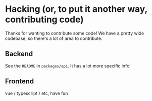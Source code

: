 # Hacking (or, to put it another way, contributing code)

Thanks for wanting to contribute some code! We have a pretty
wide codebase, so there's a lot of area to contribute.

## Backend

See the `README` in `packages/api`. It has a lot more specific info!

## Frontend

vue / typescript / etc, have fun
